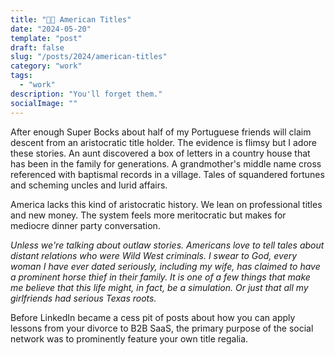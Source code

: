 ```yaml
---
title: "👑🏢 American Titles"
date: "2024-05-20"
template: "post"
draft: false
slug: "/posts/2024/american-titles"
category: "work"
tags:
  - "work"
description: "You'll forget them."
socialImage: ""
---
```


After enough Super Bocks about half of my Portuguese friends will claim descent from an aristocratic title holder. The evidence is flimsy but I adore these stories. An aunt discovered a box of letters in a country house that has been in the family for generations. A grandmother's middle name cross referenced with baptismal records in a village. Tales of squandered fortunes and scheming uncles and lurid affairs.

America lacks this kind of aristocratic history. We lean on professional titles and new money. The system feels more meritocratic but makes for mediocre dinner party conversation.

_Unless we're talking about outlaw stories. Americans love to tell tales about distant relations who were Wild West criminals. I swear to God, every woman I have ever dated seriously, including my wife, has claimed to have a prominent horse thief in their family. It is one of a few things that make me believe that this life might, in fact, be a simulation. Or just that all my girlfriends had serious Texas roots._

Before LinkedIn became a cess pit of posts about how you can apply lessons from your divorce to B2B SaaS, the primary purpose of the social network was to prominently feature your own title regalia.